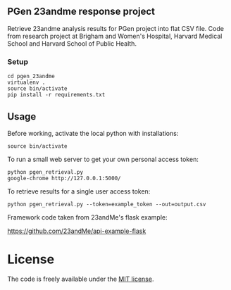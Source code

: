 ## PGen 23andme response project

Retrieve 23andme analysis results for PGen project into flat CSV file. Code from
research project at Brigham and Women's Hospital, Harvard Medical School and
Harvard School of Public Health.

### Setup

    cd pgen_23andme
    virtualenv .
    source bin/activate
    pip install -r requirements.txt
    
## Usage

Before working, activate the local python with installations:

    source bin/activate
   
To run a small web server to get your own personal access token:
    
    python pgen_retrieval.py
    google-chrome http://127.0.0.1:5000/
    
To retrieve results for a single user access token:
    
    python pgen_retrieval.py --token=example_token --out=output.csv

Framework code taken from 23andMe's flask example:

https://github.com/23andMe/api-example-flask

# License

The code is freely available under the [MIT license][l1].

[l1]: http://www.opensource.org/licenses/mit-license.html
